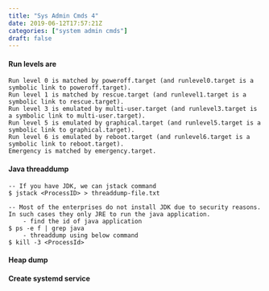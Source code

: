 ```yaml
---
title: "Sys Admin Cmds 4"
date: 2019-06-12T17:57:21Z
categories: ["system admin cmds"]
draft: false
---
```


#### Run levels are
    Run level 0 is matched by poweroff.target (and runlevel0.target is a symbolic link to poweroff.target).
    Run level 1 is matched by rescue.target (and runlevel1.target is a symbolic link to rescue.target).
    Run level 3 is emulated by multi-user.target (and runlevel3.target is a symbolic link to multi-user.target).
    Run level 5 is emulated by graphical.target (and runlevel5.target is a symbolic link to graphical.target).
    Run level 6 is emulated by reboot.target (and runlevel6.target is a symbolic link to reboot.target).
    Emergency is matched by emergency.target.

#### Java threaddump
``` 
-- If you have JDK, we can jstack command
$ jstack <ProcessID> > threaddump-file.txt

-- Most of the enterprises do not install JDK due to security reasons. In such cases they only JRE to run the java application.
    - find the id of java application
$ ps -e f | grep java
    - threaddump using below command
$ kill -3 <ProcessId>
```

#### Heap dump



#### Create systemd service